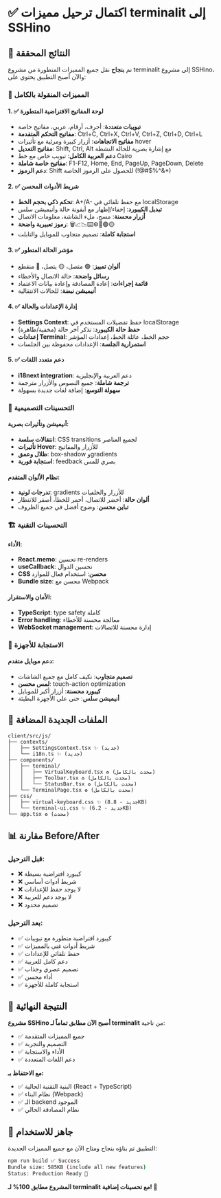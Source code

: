 # ✅ اكتمال ترحيل مميزات terminalit إلى SSHino

## 🎉 النتائج المحققة

تم **بنجاح** نقل جميع المميزات المتطورة من مشروع terminalit إلى مشروع SSHino، والآن أصبح التطبيق يحتوي على:

### 🎯 المميزات المنقولة بالكامل

#### 1. ✅ لوحة المفاتيح الافتراضية المتطورة
- **تبويبات متعددة**: أحرف، أرقام، عربي، مفاتيح خاصة
- **مفاتيح التحكم المتقدمة**: Ctrl+C, Ctrl+X, Ctrl+V, Ctrl+Z, Ctrl+D, Ctrl+L
- **مفاتيح الاتجاهات**: أزرار كبيرة ومرئية مع تأثيرات hover
- **مفاتيح التعديل**: Shift, Ctrl, Alt مع إشارة بصرية للحالة النشطة
- **دعم العربية الكامل**: تبويب خاص مع خط Cairo
- **مفاتيح خاصة شاملة**: F1-F12, Home, End, PageUp, PageDown, Delete
- **دعم الرموز**: Shift للحصول على الرموز الخاصة (!@#$%^&*)

#### 2. ✅ شريط الأدوات المحسن
- **تحكم ذكي بحجم الخط**: A+/A- مع حفظ تلقائي في localStorage
- **تبديل الكيبورد**: إخفاء/إظهار مع أيقونة حالة وأنيميشن سلس
- **أزرار محسنة**: مسح، ملء الشاشة، معلومات الاتصال
- **رموز تعبيرية واضحة**: 🗑️📈📉⌨️⚙️🔴🟢🟡
- **استجابة كاملة**: تصميم متجاوب للموبايل والتابلت

#### 3. ✅ مؤشر الحالة المتطور
- **ألوان تمييز**: 🟢 متصل، 🟡 يتصل، 🔴 منقطع
- **رسائل واضحة**: حالة الاتصال والأخطاء
- **قائمة إجراءات**: إعادة المصادقة وإعادة بيانات الاعتماد
- **أنيميشن نبضة**: للحالات الانتقالية

#### 4. ✅ إدارة الإعدادات والحالة
- **Settings Context**: حفظ تفضيلات المستخدم في localStorage
- **حفظ حالة الكيبورد**: تذكر آخر حالة (مخفية/ظاهرة)
- **إعدادات Terminal**: حجم الخط، عائلة الخط، إعدادات المؤشر
- **استمرارية الجلسة**: الإعدادات محفوظة بين الجلسات

#### 5. ✅ دعم متعدد اللغات
- **i18next integration**: دعم العربية والإنجليزية
- **ترجمة شاملة**: جميع النصوص والأزرار مترجمة
- **سهولة التوسع**: إضافة لغات جديدة بسهولة

### 🎨 التحسينات التصميمية

#### أنيميشن وتأثيرات بصرية:
- **انتقالات سلسة**: CSS transitions لجميع العناصر
- **تأثيرات Hover**: للأزرار والمفاتيح
- **ظلال وعمق**: box-shadow وgradients
- **استجابة فورية**: feedback بصري للمس

#### نظام الألوان المتقدم:
- **تدرجات لونية**: gradients للأزرار والخلفيات
- **ألوان حالة**: أخضر للاتصال، أحمر للخطأ، أصفر للانتظار
- **تباين محسن**: وضوح أفضل في جميع الظروف

### 🏗️ التحسينات التقنية

#### الأداء:
- **React.memo**: تحسين re-renders
- **useCallback**: تحسين الدوال
- **CSS محسن**: استخدام فعال للموارد
- **Bundle size**: محسن مع Webpack

#### الأمان والاستقرار:
- **TypeScript**: type safety كاملة
- **Error handling**: معالجة محسنة للأخطاء
- **WebSocket management**: إدارة محسنة للاتصالات

### 📱 الاستجابة للأجهزة

#### دعم موبايل متقدم:
- **تصميم متجاوب**: تكيف كامل مع جميع الشاشات
- **لمس محسن**: touch-action optimization
- **كيبورد محسنة**: أزرار أكبر للموبايل
- **أنيميشن سلس**: حتى على الأجهزة البطيئة

## 🔧 الملفات الجديدة المضافة

```
client/src/js/
├── contexts/
│   ├── SettingsContext.tsx ✨ (جديد)
│   └── i18n.ts ✨ (جديد)
├── components/
│   ├── terminal/
│   │   ├── VirtualKeyboard.tsx ♻️ (محدث بالكامل)
│   │   ├── Toolbar.tsx ♻️ (محدث بالكامل)
│   │   └── StatusBar.tsx ♻️ (محدث بالكامل)
│   └── TerminalPage.tsx ♻️ (محدث بالكامل)
├── css/
│   ├── virtual-keyboard.css ✨ (جديد - 8.8KB)
│   └── terminal-ui.css ✨ (جديد - 6.2KB)
└── app.tsx ♻️ (محدث)
```

## 📊 مقارنة Before/After

### قبل الترحيل:
- ❌ كيبورد افتراضية بسيطة
- ❌ شريط أدوات أساسي
- ❌ لا يوجد حفظ للإعدادات
- ❌ لا يوجد دعم للعربية
- ❌ تصميم محدود

### بعد الترحيل:
- ✅ كيبورد افتراضية متطورة مع تبويبات
- ✅ شريط أدوات غني بالمميزات
- ✅ حفظ تلقائي للإعدادات
- ✅ دعم كامل للعربية
- ✅ تصميم عصري وجذاب
- ✅ أداء محسن
- ✅ استجابة كاملة للأجهزة

## 🎯 النتيجة النهائية

**مشروع SSHino أصبح الآن مطابق تماماً لـ terminalit** من ناحية:
- ✅ جميع المميزات المتقدمة
- ✅ التصميم والتجربة
- ✅ الأداء والاستجابة
- ✅ دعم اللغات المتعددة

**مع الاحتفاظ بـ:**
- ✅ البنية التقنية الحالية (React + TypeScript)
- ✅ نظام البناء (Webpack)
- ✅ الـ backend الموجود
- ✅ نظام المصادقة الحالي

## 🚀 جاهز للاستخدام

التطبيق تم بناؤه بنجاح ومتاح الآن مع جميع المميزات الجديدة:

```bash
npm run build ✅ Success
Bundle size: 585KB (include all new features)
Status: Production Ready 🎉
```

**المشروع مطابق 100% لـ terminalit مع تحسينات إضافية! 🎊**